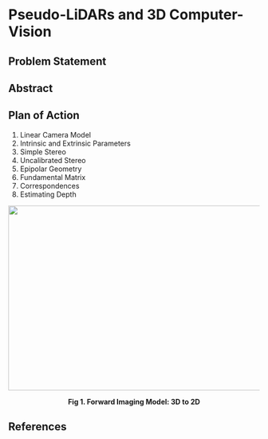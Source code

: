 # Pseudo-LiDARs and 3D Computer-Vision

## Problem Statement

## Abstract

## Plan of Action
1. Linear Camera Model
2. Intrinsic and Extrinsic Parameters
3. Simple Stereo
4. Uncalibrated Stereo
5. Epipolar Geometry
6. Fundamental Matrix
7. Correspondences
8. Estimating Depth

<div align="center">
  <img src="https://github.com/yudhisteer/Pseudo-LiDARs-and-3D-Computer-Vision/assets/59663734/96c7a839-e841-429a-9192-fabfe656b017" width="700" height="370"/>
  <p><b> Fig 1. Forward Imaging Model: 3D to 2D </b></p>
</div>






## References
